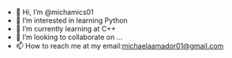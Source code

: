 - 👋 Hi, I’m @michamics01
- 👀 I’m interested in learning Python
- 🌱 I’m currently learning at C++
- 💞️ I’m looking to collaborate on ...
- 📫 How to reach me at my email:michaelaamador01@gmail.com

<!---
michamics01/michamics01 is a ✨ special ✨ repository because its `README.md` (this file) appears on your GitHub profile.
You can click the Preview link to take a look at your changes.
--->
